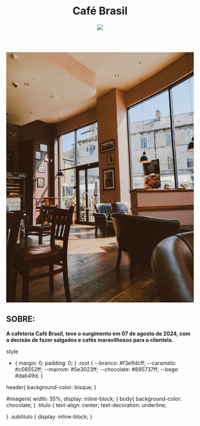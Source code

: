 <!DOCTYPE html>
<html lang="pt-br">
<head>
    <meta charset="UTF-8">
    <meta name="viewport" content="width=device-width, initial-scale=1.0">
    <link rel="stylesheet" href="style.css">
    <title><strong>Café Brasil</strong></title>
</head>
<header>
    <h1 class="titulo">Café Brasil</h1>
    <img id="cafe" src="cafe.png">
 </header>
<body>
 
  <img id="imagem" src="https://raw.githubusercontent.com/Andremorais123/Caf-Brasil/70b2ff6c3a59c773c22f99beb7e2ccc88900c2bb/img/produto%202.jpg">
  <div class="subtitulo">
  <h2>SOBRE:</h2>
<p><strong>A cafeteria Café Brasil, teve o surgimento em 07 de agosto de 2024, com a decisão de fazer salgados e cafés maravilhosos para a clientela.</strong></p>
  </div>
  

 </body>
</html>

style
* {
    margin: 0;
    padding: 0;
}
:root {
    --branco: #f3e9dcff;
    --caramelo: #c08552ff;
    --marrom: #5e3023ff;
    --chocolate: #895737ff;
    --bege: #dab49d;
}

header{
    background-color: bisque;
}

#imagem{ 
    width: 35%;
    display: inline-block;
}
body{
    background-color: chocolate;
}
.titulo {
    text-align: center;
    text-decoration: underline;
    
}
.subtitulo {
    display: inline-block;
}
